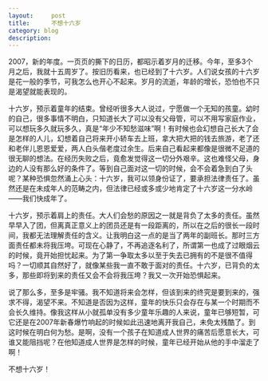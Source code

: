 ```yaml
---
layout:     post
title:      不想十六岁
category: blog
description: 
---
```


2007，新的年度。一页页的撕下的日历，都昭示着岁月的迁移。今年，至多3个月之后，我就十五周岁了。按旧历看来，也已经到了十六岁。人们说女孩的十六岁是花一般的季节，可我怎么也开心不起来。岁月的流逝，年龄的增长，恐怕也不只是渴望就能表现的。

十六岁，预示着童年的结束。曾经听很多大人说过，宁愿做一个无知的孩童。幼时的自己，很多事情不明白，只知道长大了可以没有父母管，可以不用写家庭作业，可以想玩多久就玩多久，真是“年少不知愁滋味”啊！有时候也会幻想自己长大了会是怎样的人儿，幻想着自己将来开小轿车去上班，拿大把大把的钱去旅游，老了还和老伴儿恩恩爱爱，两人白头偕老度过余生。后来自己看起来都像是很微不足道的很无聊的想法。在经历失败之后，竟愈发觉得这一切分外艰辛。这也难怪父母，身边的人没有那么好的条件了。等到自己面对这一切的时候，会不会着急到白了头呢？某种恐惧忽然涌上心头：十六岁，我可以领身份证了，要承担法律责任了。虽然还是在未成年人的范畴之内，但法律已经或多或少地肯定了十六岁这一分水岭——我们快成年了。

十六岁，预示着肩上的责任。大人们会愁的原因之一就是背负了太多的责任。虽然早早入了团，但离真正意义上的团员还是有一段距离的，所以在之后的很长一段时间，我都无法理解责任的含义。让我明白这一点的是当了两年的副班长。那时三方面责任都未将我压垮。可现在心静了，不再追逐名利了，所谓第一也成了过眼烟云的时候，竟开始担忧起来。为了第一争取太多以至于失去已拥有的不是很不值得吗？一切顺其自然好了，就像某些我一直不敢于面对的责任。十六岁，已背负的太多，那些即将到来的责任又会不会将我压垮？我又一次开始恐惧起来。

说了那么多，至多是牢骚。我不知道将来会怎样，但该到来的终究是要到来的，强求不得，渴望不来。不知道是否因为这样，童年的快乐只会存在与某一个时期而不会长久维持。像我这样从小就孤单没有多少童年乐趣的人来说，童年已够短暂，可它还是在2007年新春爆竹响起的时候如此迅速地离开我自己，未免太残酷了。到这时候在明白何为愁。是啊，没有一个孩子在知道成人世界的痛苦后愿意长大，可谁又能阻挡呢？在他知道成人世界是怎样的时候，童年已经开始从他的手中溜走了啊！

不想十六岁！
